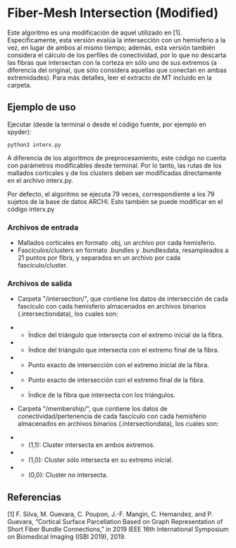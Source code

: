 Fiber-Mesh Intersection (Modified)
======================
Este algoritmo es una modificación de aquel utilizado en [1]. Específicamente, esta versión evalúa la intersección con un hemisferio a la vez, en lugar de ambos al mismo tiempo; además, esta versión también considera el cálculo de los perfiles de conectividad, por lo que no descarta las fibras que intersectan con la corteza en sólo uno de sus extremos (a diferencia del original, que sólo considera aquellas que conectan en ambas extremidades). Para más detalles, leer el extracto de MT incluido en la carpeta.

## Ejemplo de uso
Ejecutar (desde la terminal o desde el código fuente, por ejemplo en spyder):
```
python3 interx.py
```
A diferencia de los algoritmos de preprocesamiento, este código no cuenta con parámetros modificables desde terminal. Por lo tanto, las rutas de los mallados corticales y de los clusters deben ser modificadas directamente en el archivo interx.py.

Por defecto, el algoritmo se ejecuta 79 veces, correspondiente a los 79 sujetos de la base de datos ARCHI. Esto también se puede modificar en el código interx.py

### Archivos de entrada
- Mallados corticales en formato .obj, un archivo por cada hemisferio.
- Fascículos/clusters en formato .bundles y .bundlesdata, resampleados a 21 puntos por fibra, y separados en un archivo por cada fascículo/cluster.

### Archivos de salida
- Carpeta "/intersection/", que contiene los datos de intersección de cada fascículo con cada hemisferio almacenados en archivos binarios (.intersectiondata), los cuales son:

- - Índice del triángulo que intersecta con el extremo inicial de la fibra.
- - Índice del triángulo que intersecta con el extremo final de la fibra.
- - Punto exacto de intersección con el extremo inicial de la fibra.
- - Punto exacto de intersección con el extremo final de la fibra.
- - Índice de la fibra que intersecta con los triángulos.

- Carpeta "/membership/", que contiene los datos de conectividad/pertenencia de cada fascículo con cada hemisferio almacenados en archivos binarios (.intersectiondata), los cuales son:

- - (1,1): Cluster intersecta en ambos extremos.
- - (1,0): Cluster sólo intersecta en su extremo inicial.
- - (0,0): Cluster no intersecta.


## Referencias
<a id="1">[1]</a>
F. Silva, M. Guevara, C. Poupon, J.-F. Mangin, C. Hernandez, and P. Guevara, “Cortical Surface Parcellation Based on Graph Representation of Short Fiber Bundle Connections,” in 2019 IEEE 16th International Symposium on Biomedical Imaging (ISBI 2019), 2019.
